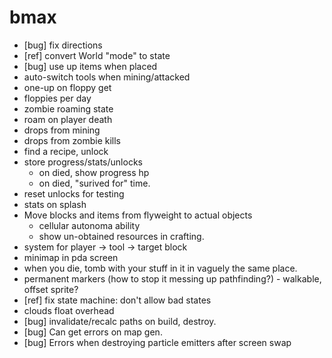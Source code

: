 # bmax

* [bug] fix directions
* [ref] convert World "mode" to state
* [bug] use up items when placed
* auto-switch tools when mining/attacked
* one-up on floppy get
* floppies per day
* zombie roaming state
* roam on player death
* drops from mining
* drops from zombie kills
* find a recipe, unlock
* store progress/stats/unlocks
  * on died, show progress hp
  * on died, "surived for" time.
* reset unlocks for testing
* stats on splash
* Move blocks and items from flyweight to actual objects
  * cellular autonoma ability
  * show un-obtained resources in crafting.
* system for player -> tool -> target block
* minimap in pda screen
* when you die, tomb with your stuff in it in vaguely the same place.
* permanent markers (how to stop it messing up pathfinding?) - walkable, offset sprite?
* [ref] fix state machine: don't allow bad states
* clouds float overhead
* [bug] invalidate/recalc paths on build, destroy.
* [bug] Can get errors on map gen.
* [bug] Errors when destroying particle emitters after screen swap
